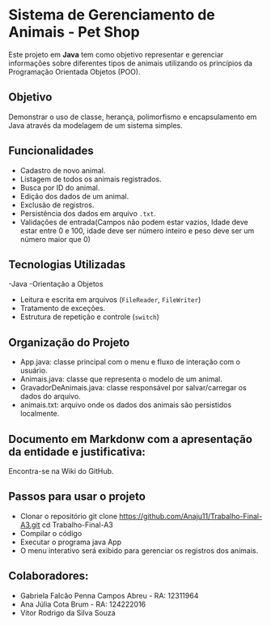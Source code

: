 # Sistema de Gerenciamento de Animais - Pet Shop

Este projeto em **Java** tem como objetivo representar e gerenciar informações sobre diferentes tipos de animais utilizando os princípios da Programação Orientada Objetos (POO).

## Objetivo

Demonstrar o uso de classe, herança, polimorfismo e encapsulamento em Java através da modelagem de um sistema simples.
 
 ## Funcionalidades
 
- Cadastro de novo animal.
- Listagem de todos os animais registrados.
- Busca por ID do animal.
- Edição dos dados de um animal.
- Exclusão de registros.
- Persistência dos dados em arquivo `.txt`.
- Validações de entrada(Campos não podem estar vazios, Idade deve estar entre 0 e 100, idade deve ser número inteiro e peso deve ser um número maior que 0)

##  Tecnologias Utilizadas
-Java
-Orientação a Objetos
- Leitura e escrita em arquivos (`FileReader`, `FileWriter`)
- Tratamento de exceções.
- Estrutura de repetição e controle (`switch`)

##  Organização do Projeto

- App.java: classe principal com o menu e fluxo de interação com o usuário.
- Animais.java: classe que representa o modelo de um animal.
- GravadorDeAnimais.java: classe responsável por salvar/carregar os dados do arquivo.
- animais.txt: arquivo onde os dados dos animais são persistidos localmente.

## Documento em Markdonw com a apresentação da entidade e justificativa: 
Encontra-se na Wiki do GitHub.
## Passos para usar o projeto
- Clonar o repositório
git clone https://github.com/Anaju11/Trabalho-Final-A3.git
cd Trabalho-Final-A3
- Compilar o código
- Executar o programa
java App
- O menu interativo será exibido para gerenciar os registros dos animais.
## Colaboradores:
- Gabriela Falcão Penna Campos Abreu - RA: 12311964
- Ana Júlia Cota Brum - RA: 124222016
- Vitor Rodrigo da Silva Souza 









